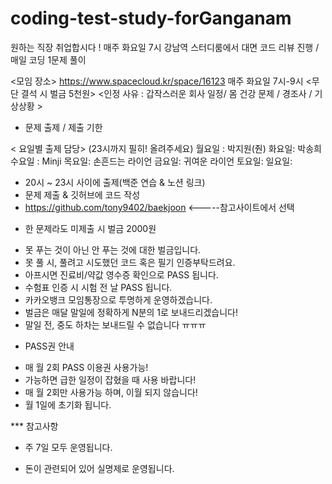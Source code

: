 # coding-test-study-forGanganam
원하는 직장 취업합시다 ! 
매주 화요일 7시 강남역 스터디룸에서 대면 코드 리뷰 진행 / 매일 코딩 1문제 풀이


<모임 장소> 
https://www.spacecloud.kr/space/16123
매주 화요일 7시-9시 
<무단 결석 시 벌금 5천원> 
<인정 사유 : 갑작스러운 회사 일정/ 몸 건강 문제 / 경조사 / 기상상황 >

* 문제 출제 / 제출 기한

 < 요일별 출제 담당> (23시까지 필히! 올려주세요)
 월요일 : 박지원(줜) 
 화요일: 박송희
 수요일 : Minji
 목요일: 손흔드는 라이언
 금요일: 귀여운 라이언
 토요일:
 일요일: 

 - 20시 ~ 23시 사이에 출제(백준 연습 & 노션 링크)
 - 문제 제출 & 깃허브에 코드 작성
 - https://github.com/tony9402/baekjoon <-----참고사이트에서 선택


* 한 문제라도 미제출 시 벌금 2000원
 - 못 푸는 것이 아닌 안 푸는 것에 대한 벌금입니다.
 - 못 풀 시, 풀려고 시도했던 코드 혹은 필기 인증부탁드려요.
 - 아프시면 진료비/약값 영수증 확인으로 PASS 됩니다.
 - 수험표 인증 시 시험 전 날 PASS 됩니다.
 - 카카오뱅크 모임통장으로 투명하게 운영하겠습니다.
 - 벌금은 매달 말일에 정확하게 N분의 1로 보내드리겠습니다!
 - 말일 전, 중도 하차는 보내드릴 수 없습니다 ㅠㅠㅠ

* PASS권 안내
 - 매 월 2회 PASS 이용권 사용가능!
 - 가능하면 급한 일정이 잡혔을 때 사용 바랍니다!
 - 매 월 2회만 사용가능 하며, 이월 되지 않습니다!
 - 월 1일에 초기화 됩니다.

*** 참고사항
 - 주 7일 모두 운영됩니다.

 - 돈이 관련되어 있어 실명제로 운영됩니다.

